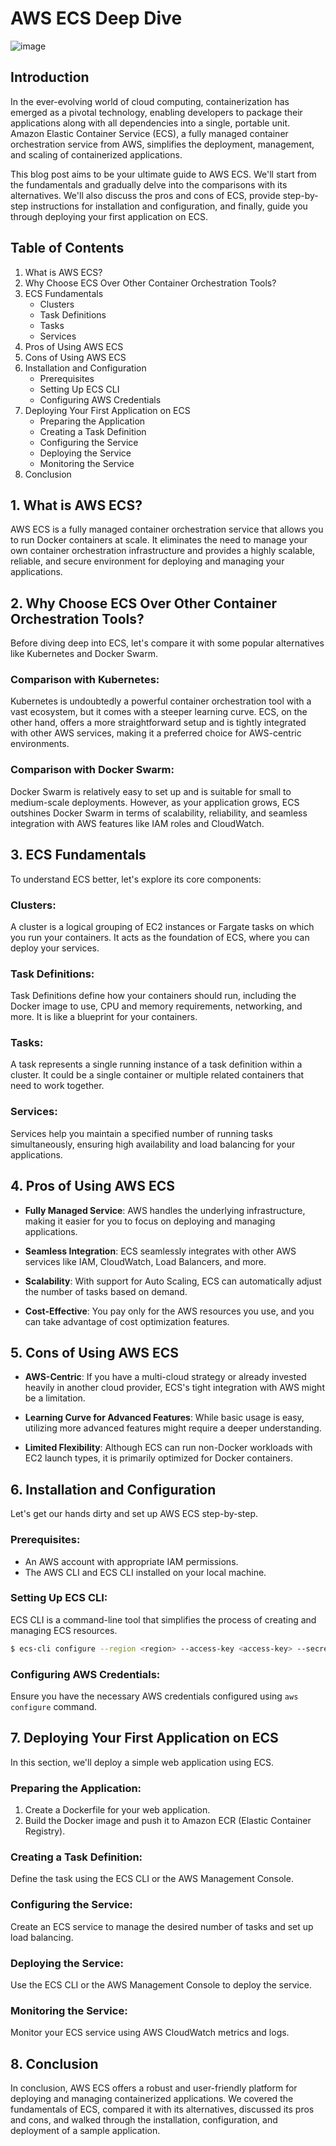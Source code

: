 # AWS ECS Deep Dive
![image](https://d1.awsstatic.com/Product-Page-Diagram_Amazon-Elastic-Container-Service%20march%202023.6ee17a3146661f893bf1ee674aceb65efdf864bd.png)
## Introduction

In the ever-evolving world of cloud computing, containerization has emerged as a pivotal technology, enabling developers to package their applications along with all dependencies into a single, portable unit. Amazon Elastic Container Service (ECS), a fully managed container orchestration service from AWS, simplifies the deployment, management, and scaling of containerized applications.

This blog post aims to be your ultimate guide to AWS ECS. We'll start from the fundamentals and gradually delve into the comparisons with its alternatives. We'll also discuss the pros and cons of ECS, provide step-by-step instructions for installation and configuration, and finally, guide you through deploying your first application on ECS.

## Table of Contents
1. What is AWS ECS?
2. Why Choose ECS Over Other Container Orchestration Tools?
3. ECS Fundamentals
   - Clusters
   - Task Definitions
   - Tasks
   - Services
4. Pros of Using AWS ECS
5. Cons of Using AWS ECS
6. Installation and Configuration
   - Prerequisites
   - Setting Up ECS CLI
   - Configuring AWS Credentials
7. Deploying Your First Application on ECS
   - Preparing the Application
   - Creating a Task Definition
   - Configuring the Service
   - Deploying the Service
   - Monitoring the Service
8. Conclusion

## 1. What is AWS ECS?

AWS ECS is a fully managed container orchestration service that allows you to run Docker containers at scale. It eliminates the need to manage your own container orchestration infrastructure and provides a highly scalable, reliable, and secure environment for deploying and managing your applications.

## 2. Why Choose ECS Over Other Container Orchestration Tools?

Before diving deep into ECS, let's compare it with some popular alternatives like Kubernetes and Docker Swarm.

### Comparison with Kubernetes:

Kubernetes is undoubtedly a powerful container orchestration tool with a vast ecosystem, but it comes with a steeper learning curve. ECS, on the other hand, offers a more straightforward setup and is tightly integrated with other AWS services, making it a preferred choice for AWS-centric environments.

### Comparison with Docker Swarm:

Docker Swarm is relatively easy to set up and is suitable for small to medium-scale deployments. However, as your application grows, ECS outshines Docker Swarm in terms of scalability, reliability, and seamless integration with AWS features like IAM roles and CloudWatch.

## 3. ECS Fundamentals

To understand ECS better, let's explore its core components:

### Clusters:

A cluster is a logical grouping of EC2 instances or Fargate tasks on which you run your containers. It acts as the foundation of ECS, where you can deploy your services.

### Task Definitions:

Task Definitions define how your containers should run, including the Docker image to use, CPU and memory requirements, networking, and more. It is like a blueprint for your containers.

### Tasks:

A task represents a single running instance of a task definition within a cluster. It could be a single container or multiple related containers that need to work together.

### Services:

Services help you maintain a specified number of running tasks simultaneously, ensuring high availability and load balancing for your applications.

## 4. Pros of Using AWS ECS

- **Fully Managed Service**: AWS handles the underlying infrastructure, making it easier for you to focus on deploying and managing applications.

- **Seamless Integration**: ECS seamlessly integrates with other AWS services like IAM, CloudWatch, Load Balancers, and more.

- **Scalability**: With support for Auto Scaling, ECS can automatically adjust the number of tasks based on demand.

- **Cost-Effective**: You pay only for the AWS resources you use, and you can take advantage of cost optimization features.

## 5. Cons of Using AWS ECS

- **AWS-Centric**: If you have a multi-cloud strategy or already invested heavily in another cloud provider, ECS's tight integration with AWS might be a limitation.

- **Learning Curve for Advanced Features**: While basic usage is easy, utilizing more advanced features might require a deeper understanding.

- **Limited Flexibility**: Although ECS can run non-Docker workloads with EC2 launch types, it is primarily optimized for Docker containers.

## 6. Installation and Configuration

Let's get our hands dirty and set up AWS ECS step-by-step.

### Prerequisites:

- An AWS account with appropriate IAM permissions.
- The AWS CLI and ECS CLI installed on your local machine.

### Setting Up ECS CLI:

ECS CLI is a command-line tool that simplifies the process of creating and managing ECS resources.

```bash
$ ecs-cli configure --region <region> --access-key <access-key> --secret-key <secret-key> --cluster <cluster-name>
```

### Configuring AWS Credentials:

Ensure you have the necessary AWS credentials configured using `aws configure` command.

## 7. Deploying Your First Application on ECS

In this section, we'll deploy a simple web application using ECS.

### Preparing the Application:

1. Create a Dockerfile for your web application.
2. Build the Docker image and push it to Amazon ECR (Elastic Container Registry).

### Creating a Task Definition:

Define the task using the ECS CLI or the AWS Management Console.

### Configuring the Service:

Create an ECS service to manage the desired number of tasks and set up load balancing.

### Deploying the Service:

Use the ECS CLI or the AWS Management Console to deploy the service.

### Monitoring the Service:

Monitor your ECS service using AWS CloudWatch metrics and logs.

## 8. Conclusion

In conclusion, AWS ECS offers a robust and user-friendly platform for deploying and managing containerized applications. We covered the fundamentals of ECS, compared it with its alternatives, discussed its pros and cons, and walked through the installation, configuration, and deployment of a sample application.
